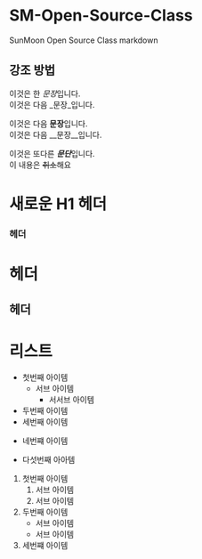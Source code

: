 # SM-Open-Source-Class
SunMoon Open Source Class markdown

## 강조 방법
이것은 한 *문장*입니다.  
이것은 다음 _문장_입니다.

이것은 다음 **문장**입니다.  
이것은 다음 __문장__입니다.

이것은 또다른 ***문단***입니다.  
이 내용은 ~~취소~~해요

# 새로운 H1 헤더
### 헤더
헤더
====
헤더
----

# 리스트
- 첫번째 아이템
  - 서브 아이템
    - 서서브 아이템
- 두번째 아이템
- 세번째 아이템
* 네번쨰 아이템
+ 다섯번째 아아템  

1. 첫번째 아이템
   1. 서브 아이템
   2. 서브 아이템
2. 두번째 아이템
   - 서브 아이템
   - 서브 아이템
4. 세번쨰 아이템
